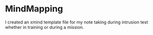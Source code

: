 # MindMapping

I created an xmind template file for my note taking during intrusion test whether in training or during a mission.
